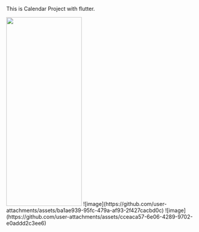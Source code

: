 This is Calendar Project with flutter.

<img src="https://github.com/user-attachments/assets/ba1ae939-95fc-479a-af93-2f427cacbd0c" width="200" height="500"/>
![image](https://github.com/user-attachments/assets/ba1ae939-95fc-479a-af93-2f427cacbd0c)
![image](https://github.com/user-attachments/assets/cceaca57-6e06-4289-9702-e0addd2c3ee6)
